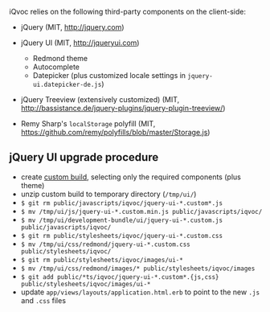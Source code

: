 iQvoc relies on the following third-party components on the client-side:

* jQuery (MIT, http://jquery.com)

* jQuery UI (MIT, http://jqueryui.com)
  * Redmond theme
  * Autocomplete
  * Datepicker (plus customized locale settings in `jquery-ui.datepicker-de.js`)

* jQuery Treeview (extensively customized)
  (MIT, http://bassistance.de/jquery-plugins/jquery-plugin-treeview/)

* Remy Sharp's `localStorage` polyfill
  (MIT, https://github.com/remy/polyfills/blob/master/Storage.js)


jQuery UI upgrade procedure
---------------------------

* create [custom build](http://jqueryui.com/download), selecting only the
  required components (plus theme)
* unzip custom build to temporary directory (`/tmp/ui/`)
* `$ git rm public/javascripts/iqvoc/jquery-ui-*.custom*.js`
* `$ mv /tmp/ui/js/jquery-ui-*.custom.min.js public/javascripts/iqvoc/`
* `$ mv /tmp/ui/development-bundle/ui/jquery-ui-*.custom.js public/javascripts/iqvoc/`
* `$ git rm public/stylesheets/iqvoc/jquery-ui-*.custom.css`
* `$ mv /tmp/ui/css/redmond/jquery-ui-*.custom.css public/stylesheets/iqvoc/`
* `$ git rm public/stylesheets/iqvoc/images/ui-*`
* `$ mv /tmp/ui/css/redmond/images/* public/stylesheets/iqvoc/images`
* `$ git add public/*ts/iqvoc/jquery-ui-*.custom*.{js,css} public/stylesheets/iqvoc/images/ui-*`
* update `app/views/layouts/application.html.erb` to point to the new `.js` and
  `.css` files
